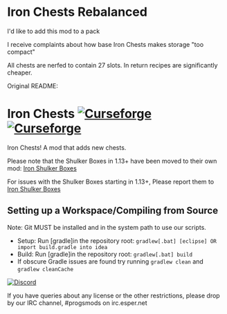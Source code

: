 Iron Chests Rebalanced
=
I'd like to add this mod to a pack

I receive complaints about how base Iron Chests makes storage "too compact"

All chests are nerfed to contain 27 slots. In return recipes are significantly cheaper.

Original README:

Iron Chests [![Curseforge](http://cf.way2muchnoise.eu/full_iron-chests_downloads.svg)](https://minecraft.curseforge.com/projects/iron-chests) [![Curseforge](http://cf.way2muchnoise.eu/versions/For%20MC_iron-chests_all.svg)](https://minecraft.curseforge.com/projects/iron-chests)
===========

Iron Chests! A mod that adds new chests.

Please note that the Shulker Boxes in 1.13+ have been moved to their own mod: [Iron Shulker Boxes](https://minecraft.curseforge.com/projects/iron-shulker-boxes)

For issues with the Shulker Boxes starting in 1.13+, Please report them to [Iron Shulker Boxes](https://github.com/progwml6/ironshulkerboxes)

## Setting up a Workspace/Compiling from Source
Note: Git MUST be installed and in the system path to use our scripts.
* Setup: Run [gradle]in the repository root: `gradlew[.bat] [eclipse] OR import build.gradle into idea`
* Build: Run [gradle]in the repository root: `gradlew[.bat] build`
* If obscure Gradle issues are found try running `gradlew clean` and `gradlew cleanCache`

[![Discord](https://img.shields.io/discord/102860784329052160.svg?style=for-the-badge)](https://discord.gg/njGrvuh)

If you have queries about any license or the other restrictions, please drop by our IRC channel, #progsmods on irc.esper.net
